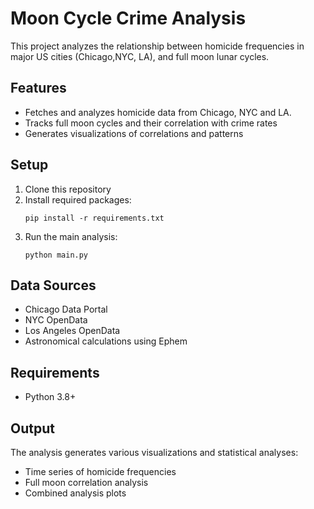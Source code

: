 # Moon Cycle Crime Analysis

This project analyzes the relationship between homicide frequencies in major US cities (Chicago,NYC, LA), and full moon lunar cycles.

## Features
- Fetches and analyzes homicide data from Chicago, NYC and LA.
- Tracks full moon cycles and their correlation with crime rates
- Generates visualizations of correlations and patterns

## Setup
1. Clone this repository
2. Install required packages:
   ```
   pip install -r requirements.txt
   ```
3. Run the main analysis:
   ```
   python main.py
   ```

## Data Sources
- Chicago Data Portal
- NYC OpenData
- Los Angeles OpenData
- Astronomical calculations using Ephem

## Requirements
- Python 3.8+

## Output
The analysis generates various visualizations and statistical analyses:
- Time series of homicide frequencies
- Full moon correlation analysis
- Combined analysis plots
